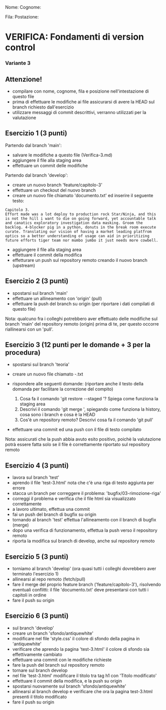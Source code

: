 Nome:
Cognome:

Fila:
Postazione:


# VERIFICA: Fondamenti di version control
### Variante 3

## Attenzione!
- compilare con nome, cognome, fila e posizione nell'intestazione di questo file
- prima di effettuare le modifiche ai file assicurarsi di avere la HEAD sul branch richiesto dall'esercizio
- utilizzare messaggi di commit descrittivi, verranno utilizzati per la valutazione



## Esercizio 1 (3 punti)
Partendo dal branch 'main':
- salvare le modifiche a questo file (Verifica-3.md)
- aggiungere il file alla staging area
- effettuare un commit delle modifiche

Partendo dal branch 'develop':
- creare un nuovo branch 'feature/capitolo-3'
- effettuare un checkout del nuovo branch
- creare un nuovo file chiamato 'documento.txt' ed inserire il seguente testo:

```
Capitolo 3.
Effort made was a lot deploy to production rock Star/Ninja, and this is not the hill i want to die on going forward, yet accountable talk and canatics exploratory investigation data masking. Groom the backlog. 4-blocker pig in a python, donuts in the break room execute curate. Translating our vision of having a market leading platfrom optics so a better understanding of usage can aid in prioritizing future efforts tiger team nor mumbo jumbo it just needs more cowbell. 
```

- aggiungere il file alla staging area
- effettuare il commit della modifica
- effetturare un push sul repository remoto creando il nuovo branch (upstream)

## Esercizio 2 (3 punti)
- spostarsi sul branch 'main'
- effettuare un allineamento con 'origin' (pull)
- effettuare la push del branch su origin (per riportare i dati compilati di questo file)

Nota: qualcuno fra i colleghi potrebbero aver effettuato delle modifiche sul branch 'main' del repository remoto (origin) prima di te, per questo occorre riallinearsi con un 'pull'.

## Esercizio 3 (12 punti per le domande + 3 per la procedura)
- spostarsi sul branch 'teoria'
- creare un nuovo file chiamato <nome>-<cognome>.txt
- rispondere alle seguenti domande: (riportare anche il testo della domanda per facilitare la correzione del compito)

    1. Cosa fa il comando 'git restore --staged <file>'? Spiega come funziona la staging area
    2. Descrivi il comando 'git merge <branch>', spiegando come funziona la history, cosa sono i branch e cosa è la HEAD
    3. Cos'è un repository remoto? Descrivi cosa fa il comando 'git pull'

- effettuare una commit ed una push con il file di testo compilato

Nota: assicurati che la push abbia avuto esito positivo, poichè la valutazione potrà essere fatta solo se il file è correttamente riportato sul repository remoto

## Esercizio 4 (3 punti)
- lavora sul branch 'test'
- aprendo il file 'test-3.html' nota che c'è una riga di testo aggiunta per errore
- stacca un branch per correggere il problema: 'bugfix/03-rimozione-riga'
- correggi il problema e verifica che il file html sia visualizzato correttamente
- a lavoro ultimato, effettua una commit
- fai un push del branch di bugfix su origin
- tornando al branch 'test' effettua l'allineamento con il branch di bugfix (merge)
- dopo una verifica di funzionamento, effettua la push verso il repository remoto
- riporta la modifica sul branch di develop, anche sul repository remoto

## Esercizio 5 (3 punti)
- torniamo al branch 'develop' (ora quasi tutti i colleghi dovrebbero aver terminato l'esercizio 1)
- allinearsi al repo remoto (fetch/pull)
- fare il merge del proprio feature branch ('feature/capitolo-3'), risolvendo eventuali conflitti: il file 'documento.txt' deve presentarsi con tutti i capitoli in ordine
- fare il push su origin

## Esercizio 6 (3 punti)
- sul branch 'develop'
- creare un branch 'sfondo/antiquewhite'
- modificare nel file 'style.css' il colore di sfondo della pagina in 'antiquewhite'
- verificare che aprendo la pagina 'test-3.html' il colore di sfondo sia effettivamente cambiato
- effettuare una commit con le modifiche richieste
- fare la push del branch sul repository remoto
- tornare sul branch develop
- nel file 'test-3.html' modificare il titolo tra tag h1 con 'Titolo modificato'
- effettuare il commit della modifica, e la push su origin
- spostarsi nuovamente sul branch 'sfondo/antiquewhite'
- allinearsi al branch develop e verificare che ora la pagina test-3.html presenti il titolo modificato
- fare il push su origin

